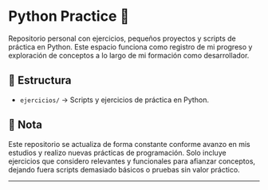 # Python Practice 🐍

Repositorio personal con ejercicios, pequeños proyectos y scripts de práctica en Python. Este espacio funciona como registro de mi progreso y exploración de conceptos a lo largo de mi formación como desarrollador.

## 📂 Estructura

- `ejercicios/` → Scripts y ejercicios de práctica en Python.

## 📌 Nota

Este repositorio se actualiza de forma constante conforme avanzo en mis estudios y realizo nuevas prácticas de programación. Solo incluye ejercicios que considero relevantes y funcionales para afianzar conceptos, dejando fuera scripts demasiado básicos o pruebas sin valor práctico.

---
